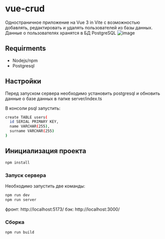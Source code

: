 # vue-crud

Одностраничное приложение на Vue 3 in Vite с возможностью добавлять, редактировать и удалять пользователей из базы данных.
Данные о пользователях хранятся в БД PostgreSQL
![image](https://github.com/Kuljeanne/vue-crud/assets/107869684/e0385b1d-6519-434d-a59f-912776c82dd9)

## Requirments
  - Nodejs/npm
  - Postgresql

## Настройки

Перед запуском сервера необходимо установить postgresql и обновить данные о базе данных в папке server/index.ts

В консоли psql запустить:
```sh
create TABLE users(
  id SERIAL PRIMARY KEY,
  name VARCHAR(255),
  surname VARCHAR(255)
)
```
## Инициализация проекта

```sh
npm install
```

### Запуск сервера

Необходимо запустить две команды:

```sh
npm run dev
npm run server
```

фронт: http://localhost:5173/
бэк: http://localhost:3000/

### Сборка

```sh
npm run build
```

